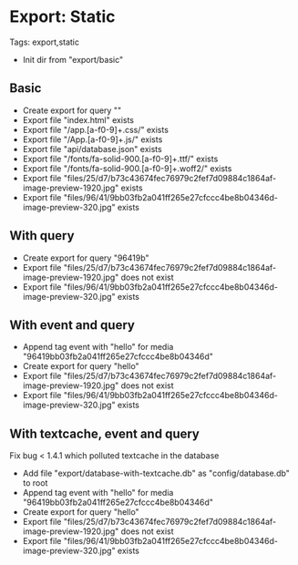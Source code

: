 # Export: Static

Tags: export,static

* Init dir from "export/basic"

## Basic

* Create export for query ""
* Export file "index.html" exists
* Export file "/app\.[a-f0-9]+\.css/" exists
* Export file "/App\.[a-f0-9]+\.js/" exists
* Export file "api/database.json" exists
* Export file "/fonts\/fa-solid-900\.[a-f0-9]+\.ttf/" exists
* Export file "/fonts\/fa-solid-900\.[a-f0-9]+\.woff2/" exists
* Export file "files/25/d7/b73c43674fec76979c2fef7d09884c1864af-image-preview-1920.jpg" exists
* Export file "files/96/41/9bb03fb2a041ff265e27cfccc4be8b04346d-image-preview-320.jpg" exists

## With query

* Create export for query "96419b"
* Export file "files/25/d7/b73c43674fec76979c2fef7d09884c1864af-image-preview-1920.jpg" does not exist
* Export file "files/96/41/9bb03fb2a041ff265e27cfccc4be8b04346d-image-preview-320.jpg" exists

## With event and query

* Append tag event with "hello" for media "96419bb03fb2a041ff265e27cfccc4be8b04346d"
* Create export for query "hello"
* Export file "files/25/d7/b73c43674fec76979c2fef7d09884c1864af-image-preview-1920.jpg" does not exist
* Export file "files/96/41/9bb03fb2a041ff265e27cfccc4be8b04346d-image-preview-320.jpg" exists

## With textcache, event and query

Fix bug < 1.4.1 which polluted textcache in the database

* Add file "export/database-with-textcache.db" as "config/database.db" to root
* Append tag event with "hello" for media "96419bb03fb2a041ff265e27cfccc4be8b04346d"
* Create export for query "hello"
* Export file "files/25/d7/b73c43674fec76979c2fef7d09884c1864af-image-preview-1920.jpg" does not exist
* Export file "files/96/41/9bb03fb2a041ff265e27cfccc4be8b04346d-image-preview-320.jpg" exists